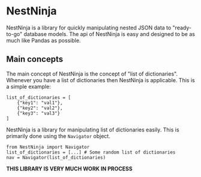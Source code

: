 # NestNinja

NestNinja is a library for quickly manipulating nested JSON data to "ready-to-go" database models. The api of NestNinja is easy and designed to be as much like Pandas as possible. 

## Main concepts
The main concept of NestNinja is the concept of "list of dictionaries". Whenever you have a list of dictionaries then NestNinja is applicable. This is a simple example: 

``` python3
list_of_dictionaries = [
    {"key1": "val1"},
    {"key2": "val2"},
    {"key3": "val3"}
]
```

NestNinja is a library for manipulating list of dictionaries easily. This is primarily done using the `Navigator` object. 

``` python3
from NestNinja import Navigator
list_of_dictionaries = [...] # Some random list of dictionaries
nav = Navigator(list_of_dictionaries)
```

**THIS LIBRARY IS VERY MUCH WORK IN PROCESS**
